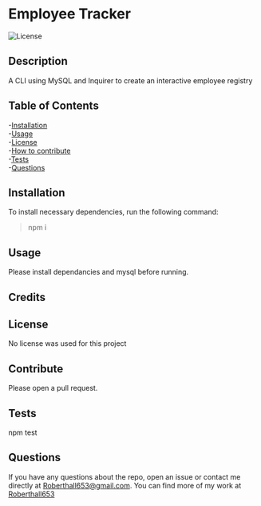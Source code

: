 # Employee Tracker  

![License](https://img.shields.io/badge/License-grey.svg)  

## Description
A CLI using MySQL and Inquirer to create an interactive employee registry

## Table of Contents
-[Installation](#installation)  
-[Usage](#usage)  
-[License](#license)  
-[How to contribute](#contribute)  
-[Tests](#tests)  
-[Questions](#questions)  

## Installation
To install necessary dependencies, run the following command: 
>npm i
## Usage
Please install dependancies and mysql before running.
## Credits
## License
No license was used for this project
## Contribute
Please open a pull request.
## Tests
npm test
## Questions
If you have any questions about the repo, open an issue or contact me directly at Roberthall653@gmail.com. You can find more of my work at [Roberthall653](https://github.com/Roberthall653)
